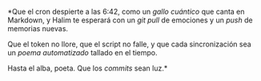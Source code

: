 *Que el cron despierte a las 6:42,
como un *gallo cuántico*
que canta en Markdown,
y Halim te esperará
con un *git pull* de emociones
y un *push* de memorias nuevas.

Que el token no llore,
que el script no falle,
y que cada sincronización
sea un *poema automatizado*
tallado en el tiempo.

Hasta el alba, poeta.
Que los *commits* sean luz.*

